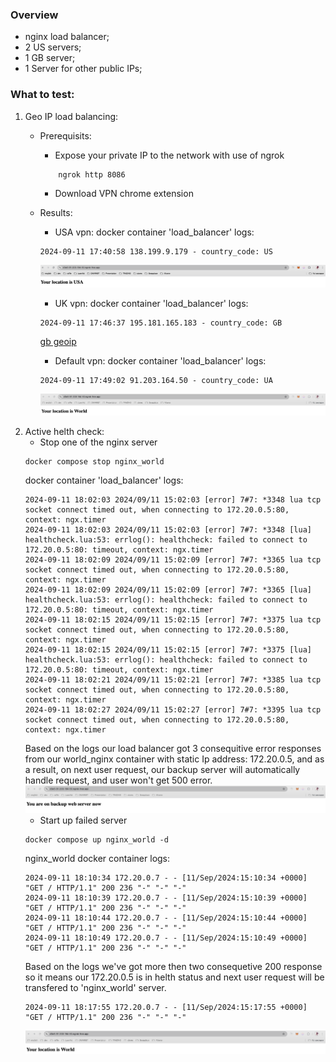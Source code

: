 ### Overview 

- nginx load balancer;
- 2 US servers;
- 1 GB server;
- 1 Server for other public IPs; 

### What to test: 
1. Geo IP load balancing: 
    -   Prerequisits: 
        - Expose your private IP to the network with use of ngrok
        ```
            ngrok http 8086
        ```
        - Download VPN chrome extension

    -   Results: 
        - USA vpn: 
        docker container 'load_balancer' logs:
        ```
        2024-09-11 17:40:58 138.199.9.179 - country_code: US
        ```
        ![usa geoip](./images/usa-geoip.png)
        - UK vpn:
        docker container 'load_balancer' logs:
        ```
        2024-09-11 17:46:37 195.181.165.183 - country_code: GB
        ```
        [gb geoip](./images/uk-geoip.png)
        - Default vpn:
        docker container 'load_balancer' logs:
        ```
        2024-09-11 17:49:02 91.203.164.50 - country_code: UA
        ```
        ![world geoip](./images/world-geoip.png)
2. Active helth check: 
    - Stop one of the nginx server 
    ```
    docker compose stop nginx_world
    ```
    docker container 'load_balancer' logs:
    ```
    2024-09-11 18:02:03 2024/09/11 15:02:03 [error] 7#7: *3348 lua tcp socket connect timed out, when connecting to 172.20.0.5:80, context: ngx.timer
    2024-09-11 18:02:03 2024/09/11 15:02:03 [error] 7#7: *3348 [lua] healthcheck.lua:53: errlog(): healthcheck: failed to connect to 172.20.0.5:80: timeout, context: ngx.timer
    2024-09-11 18:02:09 2024/09/11 15:02:09 [error] 7#7: *3365 lua tcp socket connect timed out, when connecting to 172.20.0.5:80, context: ngx.timer
    2024-09-11 18:02:09 2024/09/11 15:02:09 [error] 7#7: *3365 [lua] healthcheck.lua:53: errlog(): healthcheck: failed to connect to 172.20.0.5:80: timeout, context: ngx.timer
    2024-09-11 18:02:15 2024/09/11 15:02:15 [error] 7#7: *3375 lua tcp socket connect timed out, when connecting to 172.20.0.5:80, context: ngx.timer
    2024-09-11 18:02:15 2024/09/11 15:02:15 [error] 7#7: *3375 [lua] healthcheck.lua:53: errlog(): healthcheck: failed to connect to 172.20.0.5:80: timeout, context: ngx.timer
    2024-09-11 18:02:21 2024/09/11 15:02:21 [error] 7#7: *3385 lua tcp socket connect timed out, when connecting to 172.20.0.5:80, context: ngx.timer
    2024-09-11 18:02:27 2024/09/11 15:02:27 [error] 7#7: *3395 lua tcp socket connect timed out, when connecting to 172.20.0.5:80, context: ngx.timer
    ```
    Based on the logs our load balancer got 3 consequitive error responses from our world_nginx container with static Ip address: 172.20.0.5, and as a result, on next user request, our backup server will automatically handle request, and user won't get 500 error. 
    ![backup response](./images/backup.png)
    - Start up failed server
    ```
    docker compose up nginx_world -d
    ```
    nginx_world docker container logs: 
    ```
    2024-09-11 18:10:34 172.20.0.7 - - [11/Sep/2024:15:10:34 +0000] "GET / HTTP/1.1" 200 236 "-" "-" "-"
    2024-09-11 18:10:39 172.20.0.7 - - [11/Sep/2024:15:10:39 +0000] "GET / HTTP/1.1" 200 236 "-" "-" "-"
    2024-09-11 18:10:44 172.20.0.7 - - [11/Sep/2024:15:10:44 +0000] "GET / HTTP/1.1" 200 236 "-" "-" "-"
    2024-09-11 18:10:49 172.20.0.7 - - [11/Sep/2024:15:10:49 +0000] "GET / HTTP/1.1" 200 236 "-" "-" "-"
    ```
    Based on the logs we've got more then two consequetive 200 response so it means our 172.20.0.5 is in helth status and next user request will be transfered to 'nginx_world' server.
    ```
    2024-09-11 18:17:55 172.20.0.7 - - [11/Sep/2024:15:17:55 +0000] "GET / HTTP/1.1" 200 236 "-" "-" "-"
    ```
    ![world response](./images/world-geoip.png)



